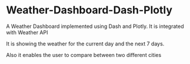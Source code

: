 # Weather-Dashboard-Dash-Plotly

A Weather Dashboard implemented using Dash and Plotly. It is integrated with Weather API

It is showing the weather for the current day and the next 7 days.

Also it enables the user to compare between two different cities
